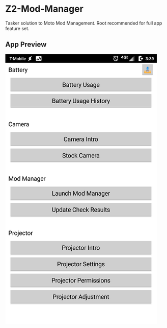 # Z2-Mod-Manager
Tasker solution to Moto Mod Management.
Root recommended for full app feature set.

## App Preview
![Application Preview](https://github.com/rcmaehl/Z2-Mod-Manager/blob/master/AppPreview.png)

